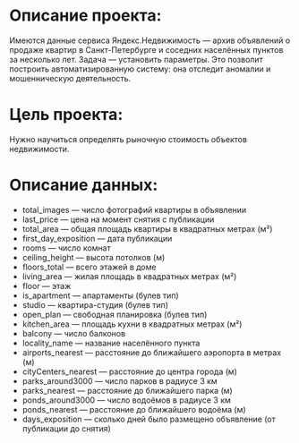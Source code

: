 # Описание проекта:

Имеются данные сервиса Яндекс.Недвижимость — архив объявлений о продаже квартир в Санкт-Петербурге и соседних населённых пунктов за несколько лет.
Задача — установить параметры. Это позволит построить автоматизированную систему: она отследит аномалии и мошенническую деятельность.


# Цель проекта:

Нужно научиться определять рыночную стоимость объектов недвижимости. 


# Описание данных: 
* total_images — число фотографий квартиры в объявлении
* last_price — цена на момент снятия с публикации
* total_area — общая площадь квартиры в квадратных метрах (м²)
* first_day_exposition — дата публикации
* rooms — число комнат
* ceiling_height — высота потолков (м)
* floors_total — всего этажей в доме
* living_area — жилая площадь в квадратных метрах (м²)
* floor — этаж
* is_apartment — апартаменты (булев тип)
* studio — квартира-студия (булев тип)
* open_plan — свободная планировка (булев тип)
* kitchen_area — площадь кухни в квадратных метрах (м²)
* balcony — число балконов
* locality_name — название населённого пункта
* airports_nearest — расстояние до ближайшего аэропорта в метрах (м)
* cityCenters_nearest — расстояние до центра города (м)
* parks_around3000 — число парков в радиусе 3 км
* parks_nearest — расстояние до ближайшего парка (м)
* ponds_around3000 — число водоёмов в радиусе 3 км
* ponds_nearest — расстояние до ближайшего водоёма (м)
* days_exposition — сколько дней было размещено объявление (от публикации до снятия)
